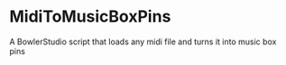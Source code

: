 # MidiToMusicBoxPins
A BowlerStudio script that loads any midi file and turns it into music box pins
